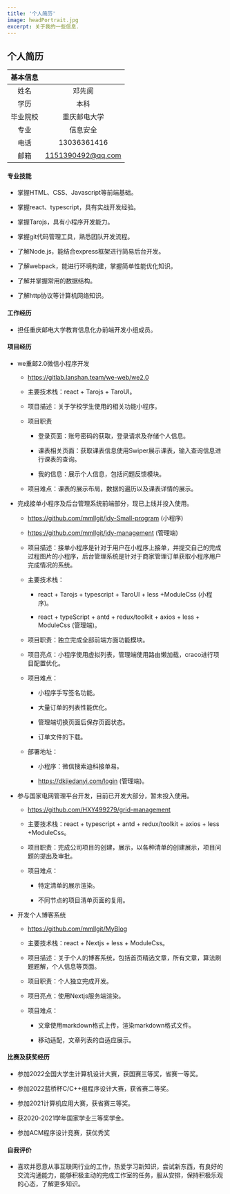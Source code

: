 ```yaml
---
title: '个人简历'
image: headPortrait.jpg
excerpt: 关于我的一些信息.
---
```


## 个人简历

| 基本信息 |                   |
| :------: | :---------------: |
|   姓名   |      邓先阆       |
|   学历   |       本科        |
| 毕业院校 |   重庆邮电大学    |
| 专业     |   信息安全         |
|   电话   | 13036361416 |
|   邮箱   | 1151390492@qq.com |

#### 专业技能

+ 掌握HTML、CSS、Javascript等前端基础。

+ 掌握react、typescript，具有实战开发经验。

+ 掌握Tarojs，具有小程序开发能力。

+ 掌握git代码管理工具，熟悉团队开发流程。

+  了解Node.js，能结合express框架进行简易后台开发。

+ 了解webpack，能进行环境构建，掌握简单性能优化知识。

+ 了解并掌握常用的数据结构。

+ 了解http协议等计算机网络知识。

#### 工作经历

+ 担任重庆邮电大学教育信息化办前端开发小组成员。

#### 项目经历

+ we重邮2.0微信小程序开发

  +  https://gitlab.lanshan.team/we-web/we2.0

  + 主要技术栈：react + Tarojs + TaroUI。

  + 项目描述：关于学校学生使用的相关功能小程序。

  + 项目职责

    + 登录页面：账号密码的获取，登录请求及存储个人信息。

    + 课表相关页面：获取课表信息使用Swiper展示课表，输入查询信息进行课表的查询。

    + 我的信息：展示个人信息，包括问题反馈模块。

  + 项目难点：课表的展示布局，数据的遍历以及课表详情的展示。

+ 完成接单小程序及后台管理系统前端部分，现已上线并投入使用。

  + https://github.com/mmllgit/jdy-Small-program  (小程序)

  + https://github.com/mmllgit/jdy-management (管理端)

  + 项目描述：接单小程序是针对于用户在小程序上接单，并提交自己的完成过程图片的小程序，后台管理系统是针对于商家管理订单获取小程序用户完成情况的系统。

  + 主要技术栈：

    + react + Tarojs + typescript + TaroUI + less +ModuleCss (小程序)。

    + react + typeScript + antd + redux/toolkit + axios + less + ModuleCss (管理端)。

  + 项目职责：独立完成全部前端方面功能模块。

  + 项目亮点：小程序使用虚拟列表，管理端使用路由懒加载，craco进行项目配置优化。

  + 项目难点：

    + 小程序手写签名功能。

    + 大量订单的列表性能优化。

    + 管理端切换页面后保存页面状态。

    + 订单文件的下载。

  + 部署地址：

    + 小程序：微信搜索迪科接单易。

    + https://dkjiedanyi.com/login (管理端)。

+ 参与国家电网管理平台开发，目前已开发大部分，暂未投入使用。

  + https://github.com/HXY499279/grid-management

  + 主要技术栈：react + typescript + antd + redux/toolkit + axios + less +ModuleCss。

  + 项目职责：完成公司项目的创建，展示，以各种清单的创建展示，项目问题的提出及审批。

  + 项目难点：

    + 特定清单的展示渲染。

    + 不同节点的项目清单页面的复用。

+ 开发个人博客系统

  + https://github.com/mmllgit/MyBlog

  + 主要技术栈：react + Nextjs + less + ModuleCss。

  + 项目描述：关于个人的博客系统，包括首页精选文章，所有文章，算法刷题题解，个人信息等页面。

  + 项目职责：个人独立完成开发。

  + 项目亮点：使用Nextjs服务端渲染。

  + 项目难点：

    + 文章使用markdown格式上传，渲染markdown格式文件。

    + 移动适配，文章列表的自适应展示。

#### 比赛及获奖经历

+ 参加2022全国大学生计算机设计大赛，获国赛三等奖，省赛一等奖。

+ 参加2022蓝桥杯C/C++组程序设计大赛，获省赛二等奖。

+ 参加2021计算机应用大赛，获省赛三等奖。

+ 获2020-2021学年国家学业三等奖学金。

+ 参加ACM程序设计竞赛，获优秀奖

#### 自我评价

+ 喜欢并愿意从事互联网行业的工作，热爱学习新知识，尝试新东西，有良好的交流沟通能力，能够积极主动的完成工作室的任务，服从安排，保持积极乐观的心态，了解更多知识。